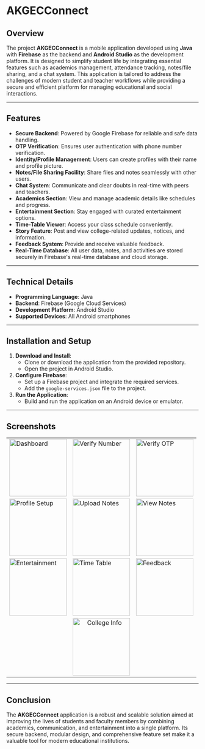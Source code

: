 # AKGECConnect

## Overview
The project **AKGECConnect** is a mobile application developed using **Java** with **Firebase** as the backend and **Android Studio** as the development platform. It is designed to simplify student life by integrating essential features such as academics management, attendance tracking, notes/file sharing, and a chat system. This application is tailored to address the challenges of modern student and teacher workflows while providing a secure and efficient platform for managing educational and social interactions.

---

## Features
- **Secure Backend**: Powered by Google Firebase for reliable and safe data handling.
- **OTP Verification**: Ensures user authentication with phone number verification.
- **Identity/Profile Management**: Users can create profiles with their name and profile picture.
- **Notes/File Sharing Facility**: Share files and notes seamlessly with other users.
- **Chat System**: Communicate and clear doubts in real-time with peers and teachers.
- **Academics Section**: View and manage academic details like schedules and progress.
- **Entertainment Section**: Stay engaged with curated entertainment options.
- **Time-Table Viewer**: Access your class schedule conveniently.
- **Story Feature**: Post and view college-related updates, notices, and information.
- **Feedback System**: Provide and receive valuable feedback.
- **Real-Time Database**: All user data, notes, and activities are stored securely in Firebase's real-time database and cloud storage.

---

## Technical Details
- **Programming Language**: Java
- **Backend**: Firebase (Google Cloud Services)
- **Development Platform**: Android Studio
- **Supported Devices**: All Android smartphones

---

## Installation and Setup
1. **Download and Install**:
    - Clone or download the application from the provided repository.
    - Open the project in Android Studio.
2. **Configure Firebase**:
    - Set up a Firebase project and integrate the required services.
    - Add the `google-services.json` file to the project.
3. **Run the Application**:
    - Build and run the application on an Android device or emulator.

---

## Screenshots
<table>
  <tr>
    <td><img src="https://res.cloudinary.com/dlmki3zha/image/upload/v1734463592/AKGECConnect/iw07s0s9mmvip0s0gpgx.png" alt="Dashboard" width="150px" height="150px"/></td>
    <td><img src="https://res.cloudinary.com/dlmki3zha/image/upload/v1734463592/AKGECConnect/vow4a3kazfvd5o4k49nn.png" alt="Verify Number" width="150px" height="150px"/></td>
    <td><img src="https://res.cloudinary.com/dlmki3zha/image/upload/v1734463592/AKGECConnect/sk6jy3zgaumu92luo3qr.png" alt="Verify OTP" width="150px" height="150px"/></td>
  </tr>
  <tr>
    <td><img src="https://res.cloudinary.com/dlmki3zha/image/upload/v1734463593/AKGECConnect/nckft2gdccqbjdinanie.png" alt="Profile Setup" width="150px" height="150px"/></td>
    <td><img src="https://res.cloudinary.com/dlmki3zha/image/upload/v1734463593/AKGECConnect/qicjb0b2ym4lmrxwvnfe.png" alt="Upload Notes" width="150px" height="150px"/></td>
    <td><img src="https://res.cloudinary.com/dlmki3zha/image/upload/v1734463593/AKGECConnect/kf9udt3xnyeylgkypzfx.png" alt="View Notes" width="150px" height="150px"/></td>
  </tr>
  <tr>
    <td><img src="https://res.cloudinary.com/dlmki3zha/image/upload/v1734463592/AKGECConnect/xzfskimhkopwcgcmcgjh.png" alt="Entertainment" width="150px" height="150px"/></td>
    <td><img src="https://res.cloudinary.com/dlmki3zha/image/upload/v1734463593/AKGECConnect/hsdbcjhsdvbj.png" alt="Time Table" width="150px" height="150px"/></td>
    <td><img src="https://res.cloudinary.com/dlmki3zha/image/upload/v1734463592/AKGECConnect/odaksyqszddijwd5mnsj.png" alt="Feedback" width="150px" height="150px"/></td>
  </tr>
  <tr>
    <td colspan="3" align="center"><img src="https://res.cloudinary.com/dlmki3zha/image/upload/v1734463592/AKGECConnect/fc4gop3ra3fifw5uovlg.png" alt="College Info" width="150px" height="150px"/></td>
  </tr>
</table>

---

## Conclusion
The **AKGECConnect** application is a robust and scalable solution aimed at improving the lives of students and faculty members by combining academics, communication, and entertainment into a single platform. Its secure backend, modular design, and comprehensive feature set make it a valuable tool for modern educational institutions.
